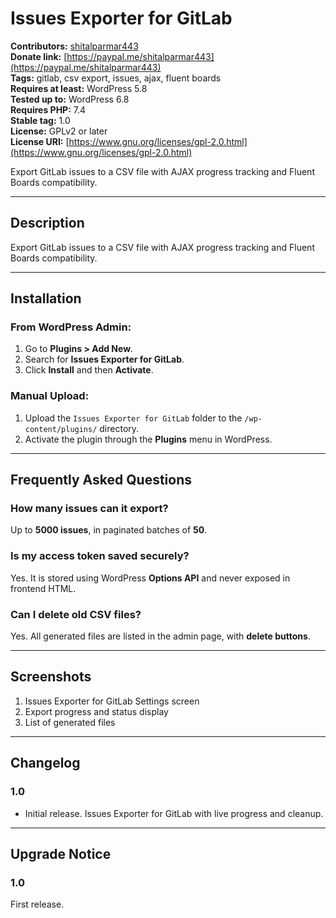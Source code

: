 # Issues Exporter for GitLab

**Contributors:** [shitalparmar443](https://profiles.wordpress.org/shitalparmar443)  
**Donate link:** [https://paypal.me/shitalparmar443](https://paypal.me/shitalparmar443)  
**Tags:** gitlab, csv export, issues, ajax, fluent boards  
**Requires at least:** WordPress 5.8  
**Tested up to:** WordPress 6.8  
**Requires PHP:** 7.4  
**Stable tag:** 1.0  
**License:** GPLv2 or later  
**License URI:** [https://www.gnu.org/licenses/gpl-2.0.html](https://www.gnu.org/licenses/gpl-2.0.html)  

Export GitLab issues to a CSV file with AJAX progress tracking and Fluent Boards compatibility.

---

## Description

Export GitLab issues to a CSV file with AJAX progress tracking and Fluent Boards compatibility.

---

## Installation

### From WordPress Admin:

1. Go to **Plugins > Add New**.
2. Search for **Issues Exporter for GitLab**.
3. Click **Install** and then **Activate**.

### Manual Upload:

1. Upload the `Issues Exporter for GitLab` folder to the `/wp-content/plugins/` directory.
2. Activate the plugin through the **Plugins** menu in WordPress.

---

## Frequently Asked Questions

### How many issues can it export?
Up to **5000 issues**, in paginated batches of **50**.

### Is my access token saved securely?
Yes. It is stored using WordPress **Options API** and never exposed in frontend HTML.

### Can I delete old CSV files?
Yes. All generated files are listed in the admin page, with **delete buttons**.

---

## Screenshots

1. Issues Exporter for GitLab Settings screen  
2. Export progress and status display  
3. List of generated files

---

## Changelog

### 1.0
- Initial release. Issues Exporter for GitLab with live progress and cleanup.

---

## Upgrade Notice

### 1.0
First release.
